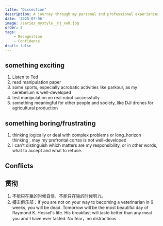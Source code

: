 ```yaml
---
title: "Dissection"
description: A journey through my personal and professional experiences
date: '2025-07-06'
image: /series_mystyle__nj_xwh.jpg
order: 2
tags: 
    - Recognition
    - Confidence
draft: false
---
```


## something exciting 
1. Listen to Ted
2. read manipulation paper
3. some sports, especially acrobatic activities like parkour, as my cerebellum is well-developed
4. test manipulation on real robot successfully
5. something meaningful for other people and society, like DJI drones for agricultural production

## something boring/frustrating
1. thinking logically or deal with complex problems or long_horizon thinking , may my prefrontal cortex is not well-developed
2. I can't distinguish which matters are my responsibility, or in other words, what to accept and what to refuse.


## Conflicts

## 贯彻
1. 不能只在赢的时候自信，不能只在输的时候努力。
2. 搏击俱乐部：If you are not on your way to becoming a veterinarian in 6 weeks, you will be dead. Tomorrow will be the most beautiful day of Raymond K. Hessel's life. His breakfast will taste better than any meal you and I have ever tasted. No fear，no distractinos